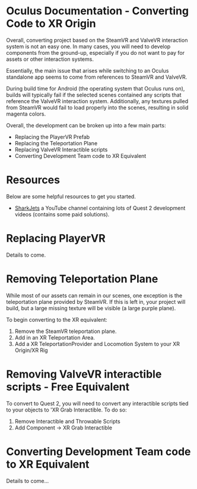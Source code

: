 Oculus Documentation - Converting Code to XR Origin
========

Overall, converting project based on the SteamVR and ValveVR interaction system is not an easy one.
In many cases, you will need to develop components from the ground-up, especially if you do not want to pay for assets or other interaction
systems.

Essentially, the main issue that arises while switching to an Oculus standalone app seems to come from references to SteamVR and ValveVR.

During build time for Android (the operating system that Oculus runs on), builds will typically fail if the selected scenes contained any scripts
that reference the ValveVR interaction system. Additionally, any textures pulled from SteamVR would fail to load properly into the scenes,
resulting in solid magenta colors.

Overall, the development can be broken up into a few main parts:
- Replacing the PlayerVR Prefab
- Replacing the Teleportation Plane
- Replacing ValveVR Interactible scripts
- Converting Development Team code to XR Equivalent

# Resources
Below are some helpful resources to get you started.

* [SharkJets](https://www.youtube.com/c/SharkJets/featured) a YouTube channel containing lots of Quest 2 development videos (contains some paid solutions).

# Replacing PlayerVR
Details to come.

# Removing Teleportation Plane
While most of our assets can remain in our scenes, one exception is the teleportation plane provided by SteamVR.
If this is left in, your project will build, but a large missing texture will be visible (a large purple plane).

To begin converting to the XR equivalent:
1. Remove the SteamVR teleportation plane.
2. Add in an XR Teleportation Area.
3. Add a XR TeleportationProvider and Locomotion System to your XR Origin/XR Rig

# Removing ValveVR interactible scripts - Free Equivalent
To convert to Quest 2, you will need to convert any interactible scripts tied to your objects to 'XR Grab Interactible. To do so:
1. Remove Interactible and Throwable Scripts
2. Add Component -> XR Grab Interactible

# Converting Development Team code to XR Equivalent
Details to come...


